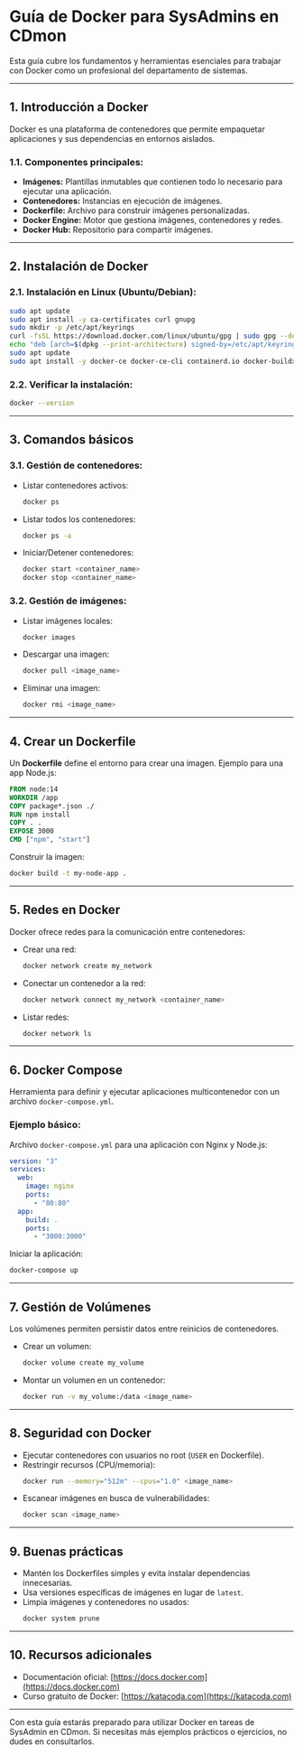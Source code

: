 
# Guía de Docker para SysAdmins en CDmon

Esta guía cubre los fundamentos y herramientas esenciales para trabajar con Docker como un profesional del departamento de sistemas.

---

## **1. Introducción a Docker**
Docker es una plataforma de contenedores que permite empaquetar aplicaciones y sus dependencias en entornos aislados. 

### **1.1. Componentes principales:**
- **Imágenes:** Plantillas inmutables que contienen todo lo necesario para ejecutar una aplicación.
- **Contenedores:** Instancias en ejecución de imágenes.
- **Dockerfile:** Archivo para construir imágenes personalizadas.
- **Docker Engine:** Motor que gestiona imágenes, contenedores y redes.
- **Docker Hub:** Repositorio para compartir imágenes.

---

## **2. Instalación de Docker**
### **2.1. Instalación en Linux (Ubuntu/Debian):**
```bash
sudo apt update
sudo apt install -y ca-certificates curl gnupg
sudo mkdir -p /etc/apt/keyrings
curl -fsSL https://download.docker.com/linux/ubuntu/gpg | sudo gpg --dearmor -o /etc/apt/keyrings/docker.gpg
echo "deb [arch=$(dpkg --print-architecture) signed-by=/etc/apt/keyrings/docker.gpg] https://download.docker.com/linux/ubuntu $(lsb_release -cs) stable" | sudo tee /etc/apt/sources.list.d/docker.list > /dev/null
sudo apt update
sudo apt install -y docker-ce docker-ce-cli containerd.io docker-buildx-plugin docker-compose-plugin
```

### **2.2. Verificar la instalación:**
```bash
docker --version
```

---

## **3. Comandos básicos**
### **3.1. Gestión de contenedores:**
- Listar contenedores activos:
  ```bash
  docker ps
  ```
- Listar todos los contenedores:
  ```bash
  docker ps -a
  ```
- Iniciar/Detener contenedores:
  ```bash
  docker start <container_name>
  docker stop <container_name>
  ```

### **3.2. Gestión de imágenes:**
- Listar imágenes locales:
  ```bash
  docker images
  ```
- Descargar una imagen:
  ```bash
  docker pull <image_name>
  ```
- Eliminar una imagen:
  ```bash
  docker rmi <image_name>
  ```

---

## **4. Crear un Dockerfile**
Un **Dockerfile** define el entorno para crear una imagen. Ejemplo para una app Node.js:
```Dockerfile
FROM node:14
WORKDIR /app
COPY package*.json ./
RUN npm install
COPY . .
EXPOSE 3000
CMD ["npm", "start"]
```

Construir la imagen:
```bash
docker build -t my-node-app .
```

---

## **5. Redes en Docker**
Docker ofrece redes para la comunicación entre contenedores:
- Crear una red:
  ```bash
  docker network create my_network
  ```
- Conectar un contenedor a la red:
  ```bash
  docker network connect my_network <container_name>
  ```
- Listar redes:
  ```bash
  docker network ls
  ```

---

## **6. Docker Compose**
Herramienta para definir y ejecutar aplicaciones multicontenedor con un archivo `docker-compose.yml`.

### **Ejemplo básico:**
Archivo `docker-compose.yml` para una aplicación con Nginx y Node.js:
```yaml
version: "3"
services:
  web:
    image: nginx
    ports:
      - "80:80"
  app:
    build: .
    ports:
      - "3000:3000"
```

Iniciar la aplicación:
```bash
docker-compose up
```

---

## **7. Gestión de Volúmenes**
Los volúmenes permiten persistir datos entre reinicios de contenedores.
- Crear un volumen:
  ```bash
  docker volume create my_volume
  ```
- Montar un volumen en un contenedor:
  ```bash
  docker run -v my_volume:/data <image_name>
  ```

---

## **8. Seguridad con Docker**
- Ejecutar contenedores con usuarios no root (`USER` en Dockerfile).
- Restringir recursos (CPU/memoria):
  ```bash
  docker run --memory="512m" --cpus="1.0" <image_name>
  ```
- Escanear imágenes en busca de vulnerabilidades:
  ```bash
  docker scan <image_name>
  ```

---

## **9. Buenas prácticas**
- Mantén los Dockerfiles simples y evita instalar dependencias innecesarias.
- Usa versiones específicas de imágenes en lugar de `latest`.
- Limpia imágenes y contenedores no usados:
  ```bash
  docker system prune
  ```

---

## **10. Recursos adicionales**
- Documentación oficial: [https://docs.docker.com](https://docs.docker.com)
- Curso gratuito de Docker: [https://katacoda.com](https://katacoda.com)

---

Con esta guía estarás preparado para utilizar Docker en tareas de SysAdmin en CDmon. Si necesitas más ejemplos prácticos o ejercicios, no dudes en consultarlos.
